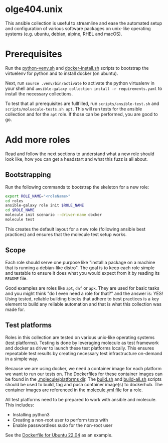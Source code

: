 # olge404.unix
This ansible collection is useful to streamline and ease the automated setup and configuration
of various software packages on unix-like operating systems (e.g. ubuntu, debian, alpine, RHEL and macOS).

# Prerequisites
Run the [python-venv.sh](scripts/python-venv.sh) and [docker-install.sh](scripts/docker-install.sh) scripts to bootstrap
the virtuelenv for python and to install docker (on ubuntu).

Next, run `source .venv/bin/activate` to activate the python virtualenv in your shell and
`ansible-galaxy collection install -r requirements.yaml` to install the necessary collections.

To test that all prerequisites are fullfilled, run `scripts/ansible-test.sh` and `scripts/moluecule-tests.sh apt`.
This will run tests for the ansible collection and for the `apt` role. If those can be performed, you are good to go.

# Add more roles
Read and follow the next sections to understand what a new role should look like, how you can get a headstart and what this fuzz is all about.

## Bootstrapping
Run the following commands to bootstrap the skeleton for a new role:

```bash
export ROLE_NAME="<roleName>"
cd roles
ansible-galaxy role init $ROLE_NAME
cd $ROLE_NAME
molecule init scenario --driver-name docker
molecule test
```

This creates the default layout for a new role (following ansible best practices) and ensures that the molecule test setup works.

## Scope
Each role should serve one purpose like "install a package on a machine that is running a debian-like distro".
The goal is to keep each role simple and testable to ensure it does what you would expect from it by reading its `README` file.

Good examples are roles like `apt`, `dnf` or `apk`. They are used for basic tasks and you might think "do I even need a role for that?" and the
answer is: YES! Using tested, reliable building blocks that adhere to best practices is a key element to build any reliable automation and that is what this collection was made for.

## Test platforms
Roles in this collection are tested on various unix-like operating systems (test platforms). Testing is done by leveraging molecule as test framework and docker as driver to launch these test platforms locally. This ensures repeatable test results by creating necessary test infrastructure on-demand in a simple way.

Because we are using docker, we need a container image for each platform we want to run our tests on. The Dockerfiles for these container images can be found in the [.molecule/platforms dir](.molecule/platforms/). The [build.sh](.molecule/platforms/build.sh) and [build-all.sh](.molecule/platforms/build-all.sh) scripts should be used to build, tag and push container image(s) to dockerhub. The container images are referenced in the [molecule.yml file](roles/apt/molecule/default/molecule.yml) for a role.

All test platforms need to be prepared to work with ansible and molecule. This includes:

* Installing python3
* Creating a non-root user to perform tests with
* Enable passwordless sudo for the non-root user

See the [Dockerfile for Ubuntu 22.04](.molecule/platforms/Dockerfile.ubuntu-22.04) as an example.
